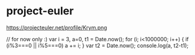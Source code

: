 project-euler
=============

https://projecteuler.net/profile/Krym.png

// for now only :)
var i = 3, a=0, t1 = Date.now();
for (i; i<1000000; i++) {
    if (i%3===0 || i%5===0)
        a += i;
}
var t2 = Date.now();
console.log(a, t2-t1);
